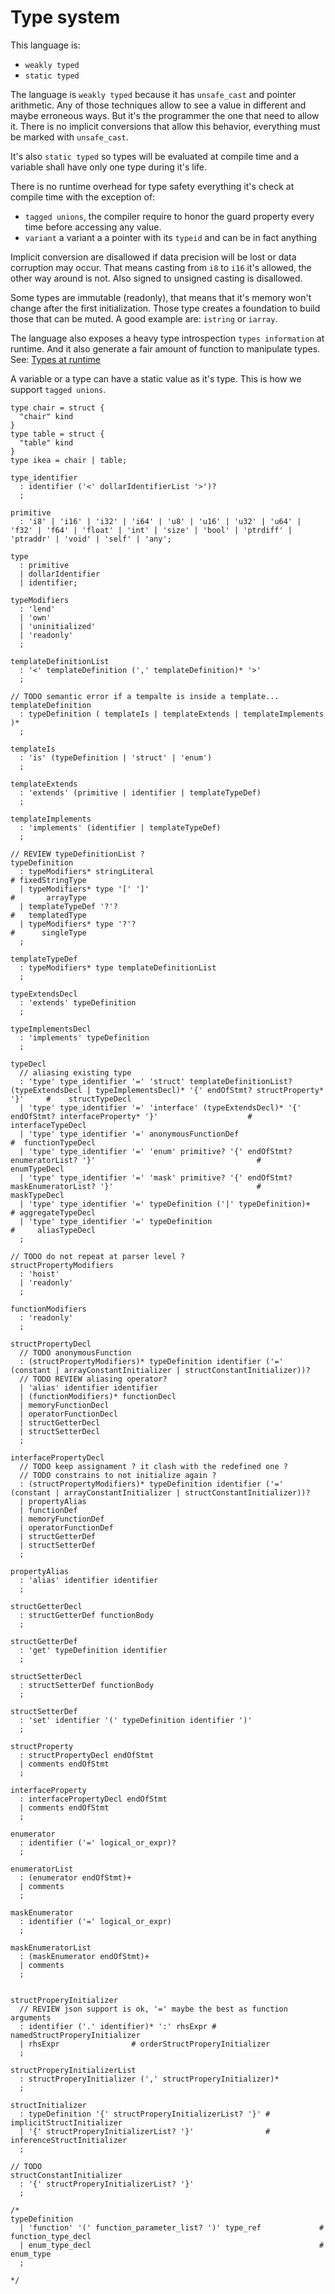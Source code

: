 # Type system

<!--
  https://en.wikipedia.org/wiki/Strong_and_weak_typing
-->

This language is:

* `weakly typed`
* `static typed`

The language is `weakly typed` because it has `unsafe_cast` and pointer
arithmetic. Any of those techniques allow to see a value in different and
maybe erroneous ways. But it's the programmer the one that need to allow it.
There is no implicit conversions that allow this behavior, everything
must be marked with `unsafe_cast`.

It's also `static typed` so types will be evaluated at compile time and a
variable shall have only one type during it's life.

There is no runtime overhead for type safety everything it's check at compile
time with the exception of:
* `tagged unions`, the compiler require to honor the
guard property every time before accessing any value.
* `variant` a variant a a pointer with its `typeid` and can be in fact anything

Implicit conversion are disallowed if data precision will be lost or data
corruption may occur.
That means casting from `i8` to `i16` it's allowed, the other way around is not.
Also signed to unsigned casting is disallowed.

Some types are immutable (readonly), that means that it's memory won't change after the
first initialization. Those type creates a foundation to build those that can
be muted. A good example are: `istring` or `iarray`.

The language also exposes a heavy type introspection `types information` at runtime.
And it also generate a fair amount of function to manipulate types.
See: [Types at runtime](./introspection.md)

A variable or a type can have a static value as it's type. This is how we
support `tagged unions`.

```language
type chair = struct {
  "chair" kind
}
type table = struct {
  "table" kind
}
type ikea = chair | table;
```

<!--
Most of the types start as Inmutables like
`static_array`, this array cannot grow. `static_string`
-->

```syntax
type_identifier
  : identifier ('<' dollarIdentifierList '>')?
  ;

primitive
  : 'i8' | 'i16' | 'i32' | 'i64' | 'u8' | 'u16' | 'u32' | 'u64' | 'f32' | 'f64' | 'float' | 'int' | 'size' | 'bool' | 'ptrdiff' | 'ptraddr' | 'void' | 'self' | 'any';

type
  : primitive
  | dollarIdentifier
  | identifier;

typeModifiers
  : 'lend'
  | 'own'
  | 'uninitialized'
  | 'readonly'
  ;

templateDefinitionList
  : '<' templateDefinition (',' templateDefinition)* '>'
  ;

// TODO semantic error if a tempalte is inside a template...
templateDefinition
  : typeDefinition ( templateIs | templateExtends | templateImplements )*
  ;

templateIs
  : 'is' (typeDefinition | 'struct' | 'enum')
  ;

templateExtends
  : 'extends' (primitive | identifier | templateTypeDef)
  ;

templateImplements
  : 'implements' (identifier | templateTypeDef)
  ;

// REVIEW typeDefinitionList ?
typeDefinition
  : typeModifiers* stringLiteral                                           # fixedStringType
  | typeModifiers* type '[' ']'                                            #       arrayType
  | templateTypeDef '?'?                                                   #   templatedType
  | typeModifiers* type '?'?                                               #      singleType
  ;

templateTypeDef
  : typeModifiers* type templateDefinitionList
  ;

typeExtendsDecl
  : 'extends' typeDefinition
  ;

typeImplementsDecl
  : 'implements' typeDefinition
  ;

typeDecl
  // aliasing existing type
  : 'type' type_identifier '=' 'struct' templateDefinitionList? (typeExtendsDecl | typeImplementsDecl)* '{' endOfStmt? structProperty* '}'     #    structTypeDecl
  | 'type' type_identifier '=' 'interface' (typeExtendsDecl)* '{' endOfStmt? interfaceProperty* '}'                    # interfaceTypeDecl
  | 'type' type_identifier '=' anonymousFunctionDef                                                                    #  functionTypeDecl
  | 'type' type_identifier '=' 'enum' primitive? '{' endOfStmt? enumeratorList? '}'                                    #      enumTypeDecl
  | 'type' type_identifier '=' 'mask' primitive? '{' endOfStmt? maskEnumeratorList? '}'                                #      maskTypeDecl
  | 'type' type_identifier '=' typeDefinition ('|' typeDefinition)+                                                    # aggregateTypeDecl
  | 'type' type_identifier '=' typeDefinition                                                                          #     aliasTypeDecl
  ;

// TODO do not repeat at parser level ?
structPropertyModifiers
  : 'hoist'
  | 'readonly'
  ;

functionModifiers
  : 'readonly'
  ;

structPropertyDecl
  // TODO anonymousFunction
  : (structPropertyModifiers)* typeDefinition identifier ('=' (constant | arrayConstantInitializer | structConstantInitializer))?
  // TODO REVIEW aliasing operator?
  | 'alias' identifier identifier
  | (functionModifiers)* functionDecl
  | memoryFunctionDecl
  | operatorFunctionDecl
  | structGetterDecl
  | structSetterDecl
  ;

interfacePropertyDecl
  // TODO keep assignament ? it clash with the redefined one ?
  // TODO constrains to not initialize again ?
  : (structPropertyModifiers)* typeDefinition identifier ('=' (constant | arrayConstantInitializer | structConstantInitializer))?
  | propertyAlias
  | functionDef
  | memoryFunctionDef
  | operatorFunctionDef
  | structGetterDef
  | structSetterDef
  ;

propertyAlias
  : 'alias' identifier identifier
  ;

structGetterDecl
  : structGetterDef functionBody
  ;

structGetterDef
  : 'get' typeDefinition identifier
  ;

structSetterDecl
  : structSetterDef functionBody
  ;

structSetterDef
  : 'set' identifier '(' typeDefinition identifier ')'
  ;

structProperty
  : structPropertyDecl endOfStmt
  | comments endOfStmt
  ;

interfaceProperty
  : interfacePropertyDecl endOfStmt
  | comments endOfStmt
  ;

enumerator
  : identifier ('=' logical_or_expr)?
  ;

enumeratorList
  : (enumerator endOfStmt)+
  | comments
  ;

maskEnumerator
  : identifier ('=' logical_or_expr)
  ;

maskEnumeratorList
  : (maskEnumerator endOfStmt)+
  | comments
  ;


structProperyInitializer
  // REVIEW json support is ok, '=' maybe the best as function arguments
  : identifier ('.' identifier)* ':' rhsExpr # namedStructProperyInitializer
  | rhsExpr                # orderStructProperyInitializer
  ;

structProperyInitializerList
  : structProperyInitializer (',' structProperyInitializer)*
  ;

structInitializer
  : typeDefinition '{' structProperyInitializerList? '}' # implicitStructInitializer
  | '{' structProperyInitializerList? '}'                # inferenceStructInitializer
  ;

// TODO
structConstantInitializer
  : '{' structProperyInitializerList? '}'
  ;

/*
typeDefinition
  | 'function' '(' function_parameter_list? ')' type_ref             # function_type_decl
  | enum_type_decl                                                   # enum_type
  ;

*/
```


